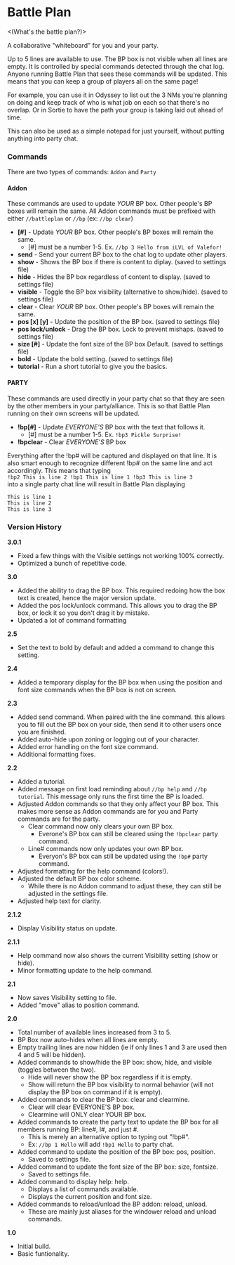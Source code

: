 # Battle Plan
<(What's the battle plan?)>

A collaborative "whiteboard" for you and your party.

Up to 5 lines are available to use. The BP box is not visible when all lines are empty. It is controlled by special commands detected through the chat log. Anyone running Battle Plan that sees these commands will be updated. This means that you can keep a group of players all on the same page!  

For example, you can use it in Odyssey to list out the 3 NMs you're planning on doing and keep track of who is what job on each so that there's no overlap. Or in Sortie to have the path your group is taking laid out ahead of time.

This can also be used as a simple notepad for just yourself, without putting anything into party chat.

### Commands
There are two types of commands: `Addon` and `Party`  

#### Addon
These commands are used to update *YOUR* BP box. Other people's BP boxes will remain the same. All Addon commands must be prefixed with either `//battleplan` or `//bp` (ex: `//bp clear`)
- **[#]** - Update *YOUR* BP box. Other people's BP boxes will remain the same.
  - [#] must be a number 1-5. Ex. `//bp 3 Hello from iLVL of Valefor!`
- **send** - Send your current BP box to the chat log to update other players.
- **show** - Shows the BP box if there is content to diplay. (saved to settings file)
- **hide** - Hides the BP box regardless of content to display. (saved to settings file)
- **visible** - Toggle the BP box visibility (alternative to show/hide). (saved to settings file)
- **clear** - Clear *YOUR* BP box. Other people's BP boxes will remain the same.
- **pos [x] [y]** - Update the position of the BP box. (saved to settings file)
- **pos lock/unlock** - Drag the BP box. Lock to prevent mishaps. (saved to settings file)
- **size [#]** - Update the font size of the BP box Default. (saved to settings file)
- **bold** - Update the bold setting. (saved to settings file)
- **tutorial** - Run a short tutorial to give you the basics.

#### PARTY
These commands are used directly in your party chat so that they are seen by the other members in your party/alliance. This is so that Battle Plan running on their own screens will be updated.
- **!bp[#]** - Update *EVERYONE'S* BP box with the text that follows it.
  - [#] must be a number 1-5. Ex. `!bp3 Pickle Surprise!`
- **!bpclear** - Clear *EVERYONE'S* BP box

Everything after the !bp# will be captured and displayed on that line. It is also smart enough to recognize different !bp# on the same line and act accordingly. This means that typing  
`!bp2 This is line 2 !bp1 This is line 1 !bp3 This is line 3`  
into a single party chat line will result in Battle Plan displaying
```
This is line 1
This is line 2
This is line 3
```


### Version History
**3.0.1**
- Fixed a few things with the Visible settings not working 100% correctly.
- Optimized a bunch of repetitive code.

**3.0**
- Added the ability to drag the BP box. This required redoing how the box text is created, hence the major version update.
- Added the pos lock/unlock command. This allows you to drag the BP box, or lock it so you don't drag it by mistake.
- Updated a lot of command formatting

**2.5**
- Set the text to bold by default and added a command to change this setting.

**2.4**
- Added a temporary display for the BP box when using the position and font size commands when the BP box is not on screen.

**2.3**
- Added send command. When paired with the line command. this allows you to fill out the BP box on your side, then send it to other users once you are finished.
- Added auto-hide upon zoning or logging out of your character.
- Added error handling on the font size command.
- Additional formatting fixes.

**2.2**
- Added a tutorial.
- Added message on first load reminding about `//bp help` and `//bp tutorial`. This message only runs the first time the BP is loaded.
- Adjusted Addon commands so that they only affect your BP box. This makes more sense as Addon commands are for you and Party commands are for the party.
  - Clear command now only clears your own BP box.
    - Everone's BP box can still be cleared using the `!bpclear` party command.
  - Line# commands now only updates your own BP box.
    - Everyon's BP box can still be updated using the `!bp#` party command.
- Adjusted formatting for the help command (colors!).
- Adjusted the default BP box color scheme.
  - While there is no Addon command to adjust these, they can still be adjusted in the settings file.
- Adjusted help text for clarity.

**2.1.2**
- Display Visibility status on update.

**2.1.1**
- Help command now also shows the current Visibility setting (show or hide).
- Minor formatting update to the help command.

**2.1**
- Now saves Visibility setting to file.
- Added "move" alias to position command.

**2.0**
- Total number of available lines increased from 3 to 5.
- BP Box now auto-hides when all lines are empty.
- Empty trailing lines are now hidden (ie if only lines 1 and 3 are used then 4 and 5 will be hidden).
- Added commands to show/hide the BP box: show, hide, and visible (toggles between the two).
  - Hide will never show the BP box regardless if it is empty.
  - Show will return the BP box visibility to normal behavior (will not display the BP box on command if it is empty).
- Added commands to clear the BP box: clear and clearmine.
  - Clear will clear EVERYONE'S BP box.
  - Clearmine will ONLY clear YOUR BP box.
- Added commands to create the party text to update the BP box for all members running BP: line#, l#, and just #.
  - This is merely an alternative option to typing out "!bp#".
  - Ex: `//bp 1 Hello` will add `!bp1 Hello` to party chat.
- Added command to update the position of the BP box: pos, position.
  - Saved to settings file.
- Added command to update the font size of the BP box: size, fontsize.
  - Saved to settings file.
- Added command to display help: help.
  - Displays a list of commands available.
  - Displays the current position and font size.
- Added commands to reload/unload the BP addon: reload, unload.
  - These are mainly just aliases for the windower reload and unload commands.

**1.0**
- Initial build.
- Basic funtionality.
